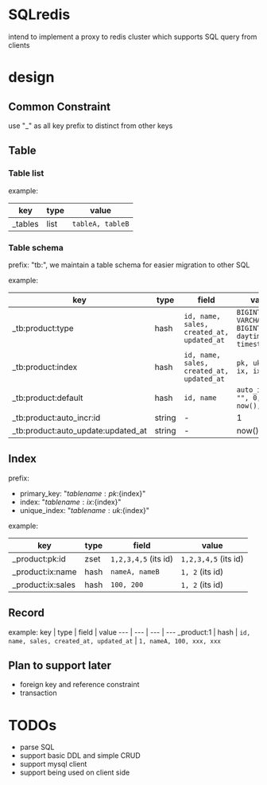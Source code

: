 # SQLredis
intend to implement a proxy to redis cluster which supports SQL query from clients

# design
## Common Constraint
use "_" as all key prefix to distinct from other keys
## Table
### Table list
example:

key | type | value
--- | --- | ---
_tables| list | `tableA, tableB` 

### Table schema
prefix: "tb:", we maintain a table schema for easier migration to other SQL 

example:

key | type | field | value
--- | --- | --- | ---
_tb:product:type| hash | `id, name, sales, created_at, updated_at` | `BIGINT(20), VARCHAR(64), BIGINT(20), daytime, timestamp`
_tb:product:index| hash | `id, name, sales, created_at, updated_at` | `pk, uk, ix, ix, ix`
_tb:product:default| hash | `id, name` | `auto_incr, "", 0, now(), now()`
_tb:product:auto_incr:id| string | - | 1 
_tb:product:auto_update:updated_at| string | - | now() 

## Index
prefix:

- primary_key: "${tablename}:pk:${index}"
- index:  "${tablename}:ix:${index}"
- unique_index: "${tablename}:uk:${index}"

example:

key | type | field | value
--- | --- | --- | ---
_product:pk:id| zset | `1,2,3,4,5` (its id) | `1,2,3,4,5` (its id)
_product:ix:name| hash | `nameA, nameB` | `1, 2` (its id)
_product:ix:sales| hash | `100, 200` | `1, 2` (its id)

## Record

example:
key | type | field | value
--- | --- | --- | ---
_product:1 | hash | `id, name, sales, created_at, updated_at` | `1, nameA, 100, xxx, xxx`

## Plan to support later
- foreign key and reference constraint
- transaction

# TODOs
- parse SQL
- support basic DDL and simple CRUD
- support mysql client
- support being used on client side

